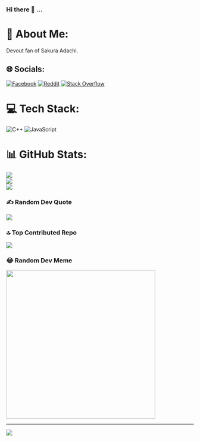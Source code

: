 ### Hi there 👋 ...

<!--
**0xAdachi/0xAdachi** is a ✨ _special_ ✨ repository because its `README.md` (this file) appears on your GitHub profile.

Here are some ideas to get you started:

- 🔭 I’m currently working on ...
- 🌱 I’m currently learning ...
- 👯 I’m looking to collaborate on ...
- 🤔 I’m looking for help with ...
- 💬 Ask me about ...
- 📫 How to reach me: ...
- 😄 Pronouns: ...
- ⚡ Fun fact: ...
-->

# 💫 About Me:
Devout fan of Sakura Adachi.


## 🌐 Socials:
[![Facebook](https://img.shields.io/badge/Facebook-%231877F2.svg?logo=Facebook&logoColor=white)](https://facebook.com/abdullah.binjahed.7) [![Reddit](https://img.shields.io/badge/Reddit-%23FF4500.svg?logo=Reddit&logoColor=white)](https://reddit.com/user/0xAdachi) [![Stack Overflow](https://img.shields.io/badge/-Stackoverflow-FE7A16?logo=stack-overflow&logoColor=white)](https://stackoverflow.com/users/23521346) 

# 💻 Tech Stack:
![C++](https://img.shields.io/badge/c++-%2300599C.svg?style=flat&logo=c%2B%2B&logoColor=white) ![JavaScript](https://img.shields.io/badge/javascript-%23323330.svg?style=flat&logo=javascript&logoColor=%23F7DF1E)
# 📊 GitHub Stats:
![](https://github-readme-stats.vercel.app/api?username=0xAdachi&theme=vue-dark&hide_border=false&include_all_commits=true&count_private=false)<br/>
![](https://github-readme-streak-stats.herokuapp.com/?user=0xAdachi&theme=vue-dark&hide_border=false)<br/>
![](https://github-readme-stats.vercel.app/api/top-langs/?username=0xAdachi&theme=vue-dark&hide_border=false&include_all_commits=true&count_private=false&layout=compact)

### ✍️ Random Dev Quote
![](https://quotes-github-readme.vercel.app/api?type=horizontal&theme=radical)

### 🔝 Top Contributed Repo
![](https://github-contributor-stats.vercel.app/api?username=0xAdachi&limit=5&theme=dark&combine_all_yearly_contributions=true)

### 😂 Random Dev Meme
<img src='https://randommeme-five.vercel.app/' style="height: 400px;"/>

---
[![](https://visitcount.itsvg.in/api?id=0xAdachi&icon=0&color=0)](https://visitcount.itsvg.in)

<!-- Proudly created with GPRM ( https://gprm.itsvg.in ) -->
